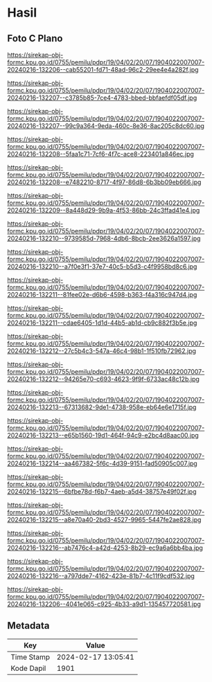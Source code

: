 # Hasil

## Foto C Plano

https://sirekap-obj-formc.kpu.go.id/0755/pemilu/pdpr/19/04/02/20/07/1904022007007-20240216-132206--cab55201-fd71-48ad-96c2-29ee4e4a282f.jpg

https://sirekap-obj-formc.kpu.go.id/0755/pemilu/pdpr/19/04/02/20/07/1904022007007-20240216-132207--c3785b85-7ce4-4783-bbed-bbfaefdf05df.jpg

https://sirekap-obj-formc.kpu.go.id/0755/pemilu/pdpr/19/04/02/20/07/1904022007007-20240216-132207--99c9a364-9eda-460c-8e36-8ac205c8dc60.jpg

https://sirekap-obj-formc.kpu.go.id/0755/pemilu/pdpr/19/04/02/20/07/1904022007007-20240216-132208--5faa1c71-7cf6-4f7c-ace8-223401a846ec.jpg

https://sirekap-obj-formc.kpu.go.id/0755/pemilu/pdpr/19/04/02/20/07/1904022007007-20240216-132208--e7482210-8717-4f97-86d8-6b3bb09eb666.jpg

https://sirekap-obj-formc.kpu.go.id/0755/pemilu/pdpr/19/04/02/20/07/1904022007007-20240216-132209--8a448d29-9b9a-4f53-86bb-24c3ffad41e4.jpg

https://sirekap-obj-formc.kpu.go.id/0755/pemilu/pdpr/19/04/02/20/07/1904022007007-20240216-132210--9739585d-7968-4db6-8bcb-2ee3626a1597.jpg

https://sirekap-obj-formc.kpu.go.id/0755/pemilu/pdpr/19/04/02/20/07/1904022007007-20240216-132210--a7f0e3f1-37e7-40c5-b5d3-c4f9958bd8c6.jpg

https://sirekap-obj-formc.kpu.go.id/0755/pemilu/pdpr/19/04/02/20/07/1904022007007-20240216-132211--81fee02e-d6b6-4598-b363-f4a316c947d4.jpg

https://sirekap-obj-formc.kpu.go.id/0755/pemilu/pdpr/19/04/02/20/07/1904022007007-20240216-132211--cdae6405-1d1d-44b5-ab1d-cb9c882f3b5e.jpg

https://sirekap-obj-formc.kpu.go.id/0755/pemilu/pdpr/19/04/02/20/07/1904022007007-20240216-132212--27c5b4c3-547a-46c4-98b1-1f510fb72962.jpg

https://sirekap-obj-formc.kpu.go.id/0755/pemilu/pdpr/19/04/02/20/07/1904022007007-20240216-132212--94265e70-c693-4623-9f9f-6733ac48c12b.jpg

https://sirekap-obj-formc.kpu.go.id/0755/pemilu/pdpr/19/04/02/20/07/1904022007007-20240216-132213--67313682-9de1-4738-958e-eb64e6e1715f.jpg

https://sirekap-obj-formc.kpu.go.id/0755/pemilu/pdpr/19/04/02/20/07/1904022007007-20240216-132213--e65b1560-19d1-464f-94c9-e2bc4d8aac00.jpg

https://sirekap-obj-formc.kpu.go.id/0755/pemilu/pdpr/19/04/02/20/07/1904022007007-20240216-132214--aa467382-5f6c-4d39-9151-fad50905c007.jpg

https://sirekap-obj-formc.kpu.go.id/0755/pemilu/pdpr/19/04/02/20/07/1904022007007-20240216-132215--6bfbe78d-f6b7-4aeb-a5d4-38757e49f02f.jpg

https://sirekap-obj-formc.kpu.go.id/0755/pemilu/pdpr/19/04/02/20/07/1904022007007-20240216-132215--a8e70a40-2bd3-4527-9965-5447fe2ae828.jpg

https://sirekap-obj-formc.kpu.go.id/0755/pemilu/pdpr/19/04/02/20/07/1904022007007-20240216-132216--ab7476c4-a42d-4253-8b29-ec9a6a6bb4ba.jpg

https://sirekap-obj-formc.kpu.go.id/0755/pemilu/pdpr/19/04/02/20/07/1904022007007-20240216-132216--a797dde7-4162-423e-81b7-4c11f9cdf532.jpg

https://sirekap-obj-formc.kpu.go.id/0755/pemilu/pdpr/19/04/02/20/07/1904022007007-20240216-132206--4041e065-c925-4b33-a9d1-135457720581.jpg


## Metadata

| Key        | Value               |
| ---------- | ------------------- |
| Time Stamp | 2024-02-17 13:05:41 |
| Kode Dapil | 1901                |



